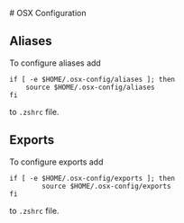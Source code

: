 \# OSX Configuration

## Aliases
To configure aliases add

```
if [ -e $HOME/.osx-config/aliases ]; then
	source $HOME/.osx-config/aliases
fi
```

to `.zshrc` file.

## Exports
To configure exports add

```
if [ -e $HOME/.osx-config/exports ]; then
        source $HOME/.osx-config/exports
fi
```

to `.zshrc` file.
